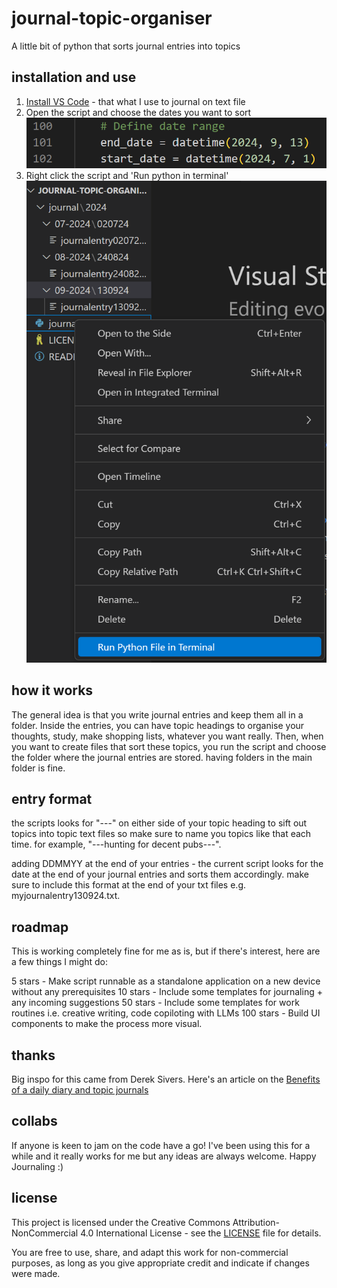 # journal-topic-organiser
A little bit of python that sorts journal entries into topics

## installation and use
1. [Install VS Code](https://code.visualstudio.com/) - that what I use to journal on text file
2. Open the script and choose the dates you want to sort
![choose the dates](define-date-range.png)
3. Right click the script and 'Run python in terminal'
![run python in terminal](how-to-use.png)

## how it works 
The general idea is that you write journal entries and keep them all in a folder. Inside the entries, you can have topic headings to organise your thoughts, study, make shopping lists, whatever you want really. Then, when you want to create files that sort these topics, you run the script and choose the folder where the journal entries are stored. having folders in the main folder is fine. 

## entry format 
the scripts looks for "---" on either side of your topic heading to sift out topics into topic text files so make sure to name you topics like that each time. for example, "---hunting for decent pubs---".


adding DDMMYY at the end of your entries - the current script looks for the date at the end of your journal entries and sorts them accordingly. make sure to include this format at the end of your txt files e.g. myjournalentry130924.txt.

## roadmap
This is working completely fine for me as is, but if there's interest, here are a few things I might do: 

5 stars - Make script runnable as a standalone application on a new device without any prerequisites
10 stars - Include some templates for journaling + any incoming suggestions
50 stars - Include some templates for work routines i.e. creative writing, code copiloting with LLMs
100 stars - Build UI components to make the process more visual. 

## thanks 
Big inspo for this came from Derek Sivers. Here's an article on the [Benefits of a daily diary and topic journals](https://sive.rs/dj)

## collabs
If anyone is keen to jam on the code have a go! I've been using this for a while and it really works for me but any ideas are always welcome. Happy Journaling :)

## license

This project is licensed under the Creative Commons Attribution-NonCommercial 4.0 International License - see the [LICENSE](LICENSE) file for details.

You are free to use, share, and adapt this work for non-commercial purposes, as long as you give appropriate credit and indicate if changes were made.

